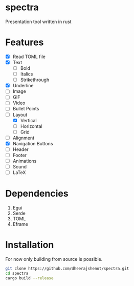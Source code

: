 # spectra
Presentation tool written in rust

# Features

- [x] Read TOML file
- [x] Text
  - [ ] Bold
  - [ ] Italics
  - [ ] Strikethrough
- [x] Underline
- [ ] Image
- [ ] GIF
- [ ] Video
- [ ] Bullet Points
- [ ] Layout
  - [x] Vertical
  - [ ] Horizontal
  - [ ] Grid
- [ ] Alignment
- [x] Navigation Buttons
- [ ] Header
- [ ] Footer
- [ ] Animations
- [ ] Sound
- [ ] LaTeX

# Dependencies

1. Egui
2. Serde
3. TOML
4. Eframe

# Installation

For now only building from source is possible.

```bash
git clone https://github.com/dheerajshenot/spectra.git
cd spectra
cargo build --release
```
